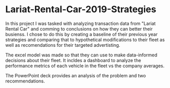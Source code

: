 # Lariat-Rental-Car-2019-Strategies

In this project I was tasked with analyzing transaction data from "Lariat Rental Car" and comming to conclusions on how they can better their busienss. I chose to do this by creating a baseline of their previous year strategies and comparing that to hypothetical modifications to their fleet as well as recomendations for their targeted advertisting.

The excel model was made so that they can use to make data-informed decisions about their fleet. It incldes a dashboard to analyze the performance metrics of each vehicle in the fleet vs the company averages.

The PowerPoint deck provides an analysis of the problem and two recommendations.
